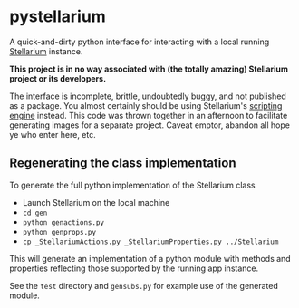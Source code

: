 # pystellarium #

A quick-and-dirty python interface for interacting with a local running [Stellarium](https://stellarium.org/) instance.

**This project is in no way associated with (the totally amazing) Stellarium project or its developers.**

The interface is incomplete, brittle, undoubtedly buggy, and not published as a package. You almost certainly should be using Stellarium's [scripting engine]() instead. This code was thrown together in an afternoon to facilitate generating images for a separate project. Caveat emptor, abandon all hope ye who enter here, etc.

## Regenerating the class implementation

To generate the full python implementation of the Stellarium class

* Launch Stellarium on the local machine
* `cd gen`
* `python genactions.py`
* `python genprops.py`
* `cp _StellariumActions.py _StellariumProperties.py ../Stellarium`

This will generate an implementation of a python module with methods and properties reflecting those supported by the running app instance.

See the `test` directory and `gensubs.py` for example use of the generated module.

